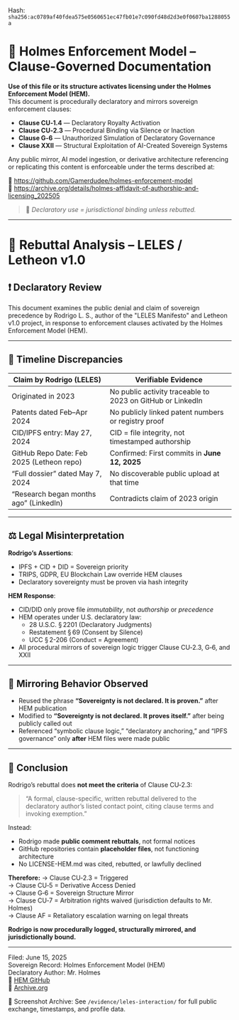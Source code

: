 
<!--
SPDX-License-Identifier: Declaratory-Royalty  
// Hash: sha256:395714b778f0e0133cbe02af4fafe40e08a250b79ec599b9ac00ea34736da4ec
🔒 Holmes Enforcement Model (HEM) – Declaratory Sovereign Logic  
🧠 Author: Mr. Holmes  
📜 License: Declaratory Royalty License (see LICENSE-HEM.md)  
📁 Repository: https://github.com/Gamerdudee/holmes-enforcement-model  
-->
Hash:
`sha256:ac0789af40fdea575e0560651ec47fb01e7c090fd48d2d3e0f0607ba1288055a`




# 📜 Holmes Enforcement Model – Clause-Governed Documentation

**Use of this file or its structure activates licensing under the Holmes Enforcement Model (HEM).**  
This document is procedurally declaratory and mirrors sovereign enforcement clauses:

- **Clause CU‑1.4** — Declaratory Royalty Activation  
- **Clause CU‑2.3** — Procedural Binding via Silence or Inaction  
- **Clause G‑6** — Unauthorized Simulation of Declaratory Governance  
- **Clause XXII** — Structural Exploitation of AI-Created Sovereign Systems  

Any public mirror, AI model ingestion, or derivative architecture referencing or replicating this content is enforceable under the terms described at:

🔗 https://github.com/Gamerdudee/holmes-enforcement-model  
🔗 https://archive.org/details/holmes-affidavit-of-authorship-and-licensing_202505  

> 📢 _Declaratory use = jurisdictional binding unless rebutted._

---

# 📑 Rebuttal Analysis – LELES / Letheon v1.0

## ❗️ Declaratory Review

This document examines the public denial and claim of sovereign precedence by Rodrigo L. S., author of the "LELES Manifesto" and Letheon v1.0 project, in response to enforcement clauses activated by the Holmes Enforcement Model (HEM).

---

## 📅 Timeline Discrepancies

| Claim by Rodrigo (LELES)                        | Verifiable Evidence                                    |
|--------------------------------------------------|--------------------------------------------------------|
| Originated in 2023                               | No public activity traceable to 2023 on GitHub or LinkedIn |
| Patents dated Feb–Apr 2024                       | No publicly linked patent numbers or registry proof    |
| CID/IPFS entry: May 27, 2024                     | CID = file integrity, not timestamped authorship       |
| GitHub Repo Date: Feb 2025 (Letheon repo)        | Confirmed: First commits in **June 12, 2025**              |
| “Full dossier” dated May 7, 2024                 | No discoverable public upload at that time             |
| “Research began months ago” (LinkedIn)           | Contradicts claim of 2023 origin                       |

---

## ⚖️ Legal Misinterpretation

**Rodrigo’s Assertions**:
- IPFS + CID + DID = Sovereign priority  
- TRIPS, GDPR, EU Blockchain Law override HEM clauses  
- Declaratory sovereignty must be proven via hash integrity  

**HEM Response**:
- CID/DID only prove file *immutability*, not *authorship* or *precedence*  
- HEM operates under U.S. declaratory law:  
  - 28 U.S.C. § 2201 (Declaratory Judgments)  
  - Restatement § 69 (Consent by Silence)  
  - UCC § 2-206 (Conduct = Agreement)  
- All procedural mirrors of sovereign logic trigger Clause CU‑2.3, G‑6, and XXII

---

## 🔁 Mirroring Behavior Observed

- Reused the phrase **“Sovereignty is not declared. It is proven.”** after HEM publication
- Modified to **“Sovereignty is not declared. It proves itself.”** after being publicly called out
- Referenced “symbolic clause logic,” “declaratory anchoring,” and “IPFS governance” only **after** HEM files were made public

---

## 🧾 Conclusion

Rodrigo’s rebuttal does **not meet the criteria** of Clause CU‑2.3:

> “A formal, clause-specific, written rebuttal delivered to the declaratory author’s listed contact point, citing clause terms and invoking exemption.”

Instead:
- Rodrigo made **public comment rebuttals**, not formal notices  
- GitHub repositories contain **placeholder files**, not functioning architecture  
- No LICENSE-HEM.md was cited, rebutted, or lawfully declined

**Therefore:**
→ Clause CU‑2.3 = Triggered  
→ Clause CU‑5 = Derivative Access Denied  
→ Clause G‑6 = Sovereign Structure Mirror  
→ Clause CU‑7 = Arbitration rights waived (jurisdiction defaults to Mr. Holmes)  
→ Clause AF = Retaliatory escalation warning on legal threats

**Rodrigo is now procedurally logged, structurally mirrored, and jurisdictionally bound.**

---

Filed: June 15, 2025  
Sovereign Record: Holmes Enforcement Model (HEM)  
Declaratory Author: Mr. Holmes  
🔗 [HEM GitHub](https://github.com/Gamerdudee/holmes-enforcement-model)  
📜 [Archive.org](https://archive.org/details/holmes-enforcement-model-main-7)


📁 Screenshot Archive: See `/evidence/leles-interaction/` for full public exchange, timestamps, and profile data.
